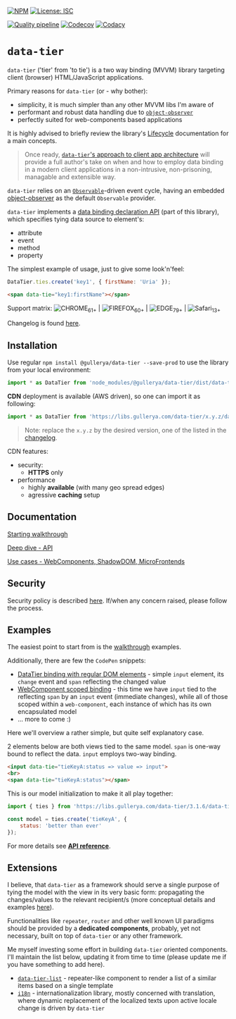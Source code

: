 [![NPM](https://img.shields.io/npm/v/data-tier.svg?label=npm)](https://www.npmjs.com/package/@gullerya/data-tier)
[![License: ISC](https://img.shields.io/badge/License-ISC-blue.svg)](./license.md)

[![Quality pipeline](https://github.com/gullerya/data-tier/workflows/Quality%20pipeline/badge.svg?branch=main)](https://github.com/gullerya/data-tier/actions?query=workflow%3A%22Quality+pipeline%22)
[![Codecov](https://img.shields.io/codecov/c/github/gullerya/data-tier/main.svg)](https://codecov.io/gh/gullerya/data-tier/branch/main)
[![Codacy](https://img.shields.io/codacy/grade/eb34053e002648519fd3a2d78c45677b.svg?logo=codacy)](https://app.codacy.com/app/gullerya/data-tier)

# `data-tier`

`data-tier` ('tier' from 'to tie') is a two way binding (MVVM) library targeting client (browser) HTML/JavaScript applications.

Primary reasons for `data-tier` (or - why bother):
- simplicity, it is much simpler than any other MVVM libs I'm aware of
- performant and robust data handling due to [`object-observer`](https://github.com/gullerya/object-observer)
- perfectly suited for web-components based applications

It is highly advised to briefly review the library's [Lifecycle](docs/lifecycle.md) documentation for a main concepts.

> Once ready, [`data-tier`'s approach to client app architecture](docs/client-app-architecture.md) will provide a full author's take on when and how to employ data binding in a modern client applications in a non-intrusive, non-prisoning, managable and extensible way.

`data-tier` relies on an [`Observable`](https://github.com/gullerya/object-observer/blob/main/docs/observable.md)-driven event cycle, having an embedded [object-observer](https://github.com/gullerya/object-observer) as the default `Observable` provider.

`data-tier` implements a [data binding declaration API](docs/api-tying-declaration.md) (part of this library), which specifies tying data source to element's:
- attribute
- event
- method
- property

The simplest example of usage, just to give some look'n'feel:
```js
DataTier.ties.create('key1', { firstName: 'Uria' });
```
```html
<span data-tie="key1:firstName"></span>
```

Support matrix:
![CHROME](https://cdnjs.cloudflare.com/ajax/libs/browser-logos/70.1.0/chrome/chrome_24x24.png)<sub>61+</sub> |
![FIREFOX](https://cdnjs.cloudflare.com/ajax/libs/browser-logos/70.1.0/firefox/firefox_24x24.png)<sub>60+</sub> |
![EDGE](https://cdnjs.cloudflare.com/ajax/libs/browser-logos/70.1.0/edge/edge_24x24.png)<sub>79+</sub> |
![Safari](https://cdnjs.cloudflare.com/ajax/libs/browser-logos/70.1.0/safari/safari_24x24.png)<sub>13+</sub>

Changelog is found [here](docs/changelog.md).

## Installation

Use regular `npm install @gullerya/data-tier --save-prod` to use the library from your local environment:
```js
import * as DataTier from 'node_modules/@gullerya/data-tier/dist/data-tier.min.js';
```

__CDN__ deployment is available (AWS driven), so one can import it as following:
```js
import * as DataTier from 'https://libs.gullerya.com/data-tier/x.y.z/data-tier.min.js';
```

> Note: replace the `x.y.z` by the desired version, one of the listed in the [changelog](docs/changelog.md).

CDN features:
- security:
  - __HTTPS__ only
- performance
  - highly __available__ (with many geo spread edges)
  - agressive __caching__ setup

## Documentation

[Starting walkthrough](docs/walkthrough.md)

[Deep dive - API](docs/api-reference.md)

[Use cases - WebComponents, ShadowDOM, MicroFrontends](docs/web-components.md)

## Security

Security policy is described [here](https://github.com/gullerya/data-tier/blob/main/docs/security.md). If/when any concern raised, please follow the process.

## Examples

The easiest point to start from is the [walkthrough](docs/walkthrough.md) examples.

Additionally, there are few the `CodePen` snippets:
- [DataTier binding with regular DOM elements](https://codepen.io/gullerya/pen/abdmebe) - simple `input` element, its `change` event and `span` reflecting the changed value
- [WebComponent scoped binding](https://codepen.io/gullerya/pen/xxZEvbK) - this time we have `input` tied to the reflecting `span` by an `input` event (immediate changes), while all of those scoped within a `web-component`, each instance of which has its own encapsulated model
- ... more to come :)

Here we'll overview a rather simple, but quite self explanatory case.

2 elements below are both views tied to the same model.
`span` is one-way bound to reflect the data.
`input` employs two-way binding.

```html
<input data-tie="tieKeyA:status => value => input">
<br>
<span data-tie="tieKeyA:status"></span>
```

This is our model initialization to make it all play together:

```js
import { ties } from 'https://libs.gullerya.com/data-tier/3.1.6/data-tier.js';

const model = ties.create('tieKeyA', {
	status: 'better than ever'
});
```

For more details see [__API reference__](docs/api-reference.md).

## Extensions

I believe, that `data-tier` as a framework should serve a single purpose of tying the model with the view in its very basic form: propagating the changes/values to the relevant recipient/s (more conceptual details and examples [here](docs/client-app-architecture.md)).

Functionalities like `repeater`, `router` and other well known UI paradigms should be provided by a __dedicated components__, probably, yet not necessary, built on top of `data-tier` or any other framework.

Me myself investing some effort in building `data-tier` oriented components. I'll maintain the list below, updating it from time to time (please update me if you have something to add here).
* [`data-tier-list`](https://www.npmjs.com/package/data-tier-list) - repeater-like component to render a list of a similar items based on a single template
* [`i18n`](https://www.npmjs.com/package/@gullerya/i18n) - internationalization library, mostly concerned with translation, where dynamic replacement of the localized texts upon active locale change is driven by `data-tier`
